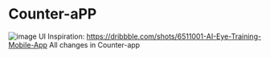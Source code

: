 # Counter-aPP
 ![image](https://user-images.githubusercontent.com/72686297/150997283-33da3238-b9d4-4714-8f86-64609bc0a176.png)
UI Inspiration:
https://dribbble.com/shots/6511001-AI-Eye-Training-Mobile-App
All changes in Counter-app
